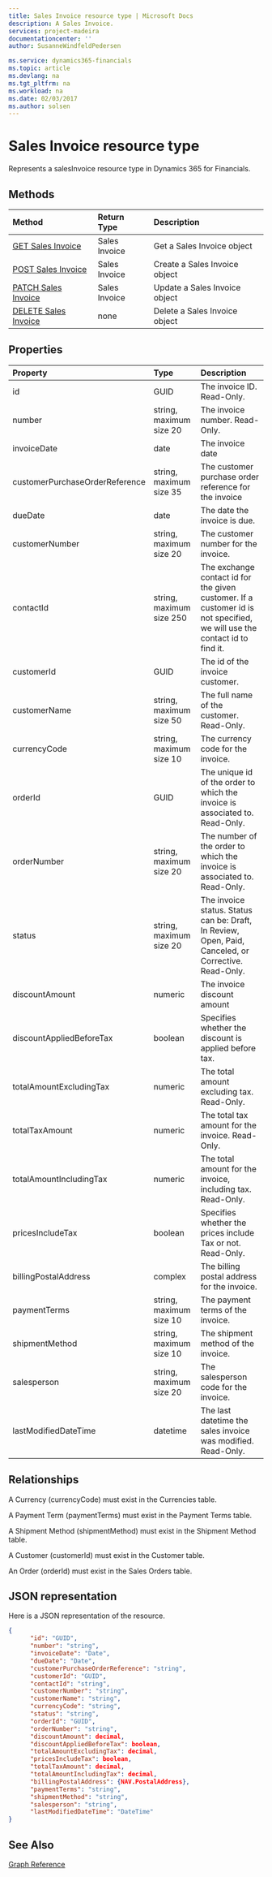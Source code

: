 ```yaml
---
title: Sales Invoice resource type | Microsoft Docs
description: A Sales Invoice.
services: project-madeira
documentationcenter: ''
author: SusanneWindfeldPedersen

ms.service: dynamics365-financials
ms.topic: article
ms.devlang: na
ms.tgt_pltfrm: na
ms.workload: na
ms.date: 02/03/2017
ms.author: solsen
---
```


# Sales Invoice resource type
Represents a salesInvoice resource type in Dynamics 365 for Financials.

## Methods

| Method       | Return Type  |Description|
|:---------------|:--------|:----------|
|[GET Sales Invoice](../api/dynamics_get_salesinvoice.md)|Sales Invoice|Get a Sales Invoice object|
|[POST Sales Invoice](../api/dynamics_create_salesinvoice.md)|Sales Invoice|Create a Sales Invoice object|
|[PATCH Sales Invoice](../api/dynamics_update_salesinvoice.md)|Sales Invoice|Update a Sales Invoice object|
|[DELETE Sales Invoice](../api/dynamics_delete_salesinvoice.md)|none|Delete a Sales Invoice object|

## Properties
| Property	   | Type	|Description|
|:---------------|:--------|:----------|
|id|GUID|The invoice ID. Read-Only.|
|number|string, maximum size 20|The invoice number. Read-Only.|
|invoiceDate|date|The invoice date|
|customerPurchaseOrderReference|string, maximum size 35|The customer purchase order reference for the invoice|
|dueDate|date|The date the invoice is due.|
|customerNumber|string, maximum size 20|The customer number for the invoice.|
|contactId|string, maximum size 250|The exchange contact id for the given customer. If a customer id is not specified, we will use the contact id to find it.|
|customerId|GUID|The id of the invoice customer.|
|customerName|string, maximum size 50|The full name of the customer. Read-Only.|
|currencyCode|string, maximum size 10|The currency code for the invoice.|
|orderId|GUID|The unique id of the order to which the invoice is associated to. Read-Only.|
|orderNumber|string, maximum size 20|The number of the order to which the invoice is associated to. Read-Only.|
|status|string, maximum size 20|The invoice status. Status can be: Draft, In Review, Open, Paid, Canceled, or Corrective. Read-Only.|
|discountAmount|numeric|The invoice discount amount|
|discountAppliedBeforeTax|boolean|Specifies whether the discount is applied before tax.|
|totalAmountExcludingTax|numeric|The total amount excluding tax. Read-Only.|
|totalTaxAmount|numeric|The total tax amount for the invoice. Read-Only.|
|totalAmountIncludingTax|numeric|The total amount for the invoice, including tax. Read-Only.|
|pricesIncludeTax|boolean|Specifies whether the prices include Tax or not. Read-Only.|
|billingPostalAddress|complex|The billing postal address for the invoice.|  
|paymentTerms|string, maximum size 10|The payment terms of the invoice.|
|shipmentMethod|string, maximum size 10|The shipment method of the invoice.|
|salesperson|string, maximum size 20|The salesperson code for the invoice.|
|lastModifiedDateTime|datetime|The last datetime the sales invoice was modified. Read-Only.|


## Relationships
A Currency (currencyCode) must exist in the Currencies table.

A Payment Term (paymentTerms) must exist in the Payment Terms table.

A Shipment Method (shipmentMethod) must exist in the Shipment Method table.

A Customer (customerId) must exist in the Customer table.

An Order (orderId) must exist in the Sales Orders table.

## JSON representation

Here is a JSON representation of the resource.


```json
{
      "id": "GUID",
      "number": "string",
      "invoiceDate": "Date",
      "dueDate": "Date",
      "customerPurchaseOrderReference": "string",
      "customerId": "GUID",
      "contactId": "string",
      "customerNumber": "string",
      "customerName": "string",
      "currencyCode": "string",
      "status": "string",
      "orderId": "GUID",
      "orderNumber": "string",
      "discountAmount": decimal,
      "discountAppliedBeforeTax": boolean,
      "totalAmountExcludingTax": decimal,
      "pricesIncludeTax": boolean,
      "totalTaxAmount": decimal,
      "totalAmountIncludingTax": decimal,
      "billingPostalAddress": {NAV.PostalAddress},
      "paymentTerms": "string",
      "shipmentMethod": "string",
      "salesperson": "string",
      "lastModifiedDateTime": "DateTime"
}

```
## See Also
[Graph Reference](../api/dynamics_graph_reference.md)  
